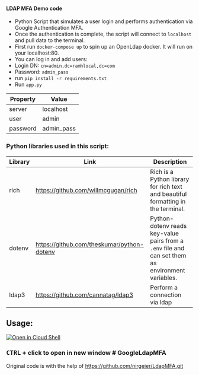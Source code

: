 #### LDAP MFA Demo code
- Python Script that simulates a user login and performs authentication via Google Authentication MFA.   
- Once the authentication is complete, the script will connect to `localhost` and pull data to the terminal.
- First run `docker-compose up` to spin up an OpenLdap docker. It will run on your localhost:80.
- You can log in and add users:
- Login DN: `cn=admin,dc=ramhlocal,dc=com`
- Password: `admin_pass`
- run `pip install -r requirements.txt`
- Run `app.py` 

Property  | Value
----------|---------------
server    | localhost
user      | admin
password  | admin_pass

### Python libraries used in this script:

Library           | Link                                          | Description
------------------|-----------------------------------------------|--------------------------------------------
rich              | https://github.com/willmcgugan/rich           | Rich is a Python library for rich text and beautiful formatting in the terminal.
dotenv            | https://github.com/theskumar/python-dotenv    | Python-dotenv reads key-value pairs from a `.env` file and can set them as environment variables.
ldap3             | https://github.com/cannatag/ldap3             | Perform a connection via ldap


## Usage:
[![Open in Cloud Shell](https://gstatic.com/cloudssh/images/open-btn.svg)](https://console.cloud.google.com/cloudshell/editor?cloudshell_git_repo=https://github.com/nirgeier/LdapMFA.git)
### **<kbd>CTRL</kbd> + click to open in new window**  ﻿# GoogleLdapMFA

Original code is with the help of https://github.com/nirgeier/LdapMFA.git
